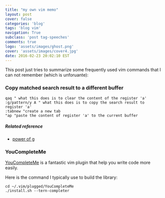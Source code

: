 ```yaml
---
title: "my own vim memo"
layout: post
cover: false
categories: 'blog'
tags: 'blog vim'
navigation: True
subclass: 'post tag-speeches'
comments: true
logo: 'assets/images/ghost.png'
cover: 'assets/images/cover4.jpg'
date: 2016-02-23 20:02:10 EST
---
```


This post just tries to summarize some frequently used vim commands that I can not remember (which is unforuante):

### Copy matched search result to a different buffer

```
qaq " what this does is to clear the content of the register 'a'
:g/pattern/y A " what this does is to copy the search result to register 'a'
:tabnew "create a new tab
"ap "paste the content of register 'a' to the current buffer
```

##### Related reference
- [power of g](http://vim.wikia.com/wiki/VimTip227)

### YouCompleteMe
[YouCompleteMe](https://valloric.github.io/YouCompleteMe/) is a fantastic vim plugin that help you write code more easily.

Here is the command I typically use to build the library:

```
cd ~/.vim/plugged/YouCompleteMe
./install.sh --tern-completer
```

